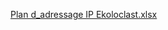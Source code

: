 [Plan d_adressage IP Ekoloclast.xlsx](https://github.com/user-attachments/files/18534688/Plan.d_adressage.IP.Ekoloclast.xlsx)
